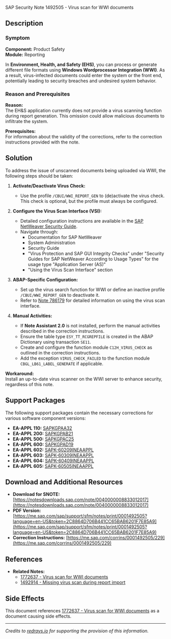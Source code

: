 SAP Security Note 1492505 - Virus scan for WWI documents

## Description

### Symptom
**Component:** Product Safety  
**Module:** Reporting

In **Environment, Health, and Safety (EHS)**, you can process or generate different file formats using **Windows Wordprocessor Integration (WWI)**. As a result, virus-infected documents could enter the system or the front end, potentially leading to security breaches and undesired system behavior.

### Reason and Prerequisites
**Reason:**  
The EH&S application currently does not provide a virus scanning function during report generation. This omission could allow malicious documents to infiltrate the system.

**Prerequisites:**  
For information about the validity of the corrections, refer to the correction instructions provided with the note.

## Solution

To address the issue of unscanned documents being uploaded via WWI, the following steps should be taken:

1. **Activate/Deactivate Virus Check:**
   - Use the profile `/CBUI/WWI_REPORT_GEN` to (de)activate the virus check. This check is optional, but the profile must always be configured.
   
2. **Configure the Virus Scan Interface (VSI):**
   - Detailed configuration instructions are available in the [SAP NetWeaver Security Guide](https://me.sap.com/documentation).
   - Navigate through:
     - Documentation for SAP NetWeaver
     - System Administration
     - Security Guide
     - "Virus Protection and SAP GUI Integrity Checks" under "Security Guides for SAP NetWeaver According to Usage Types" for the usage type "Application Server (AS)"
     - "Using the Virus Scan Interface" section

3. **ABAP-Specific Configuration:**
   - Set up the virus search function for WWI or define an inactive profile `/CBUI/WWI_REPORT_GEN` to deactivate it.
   - Refer to [Note 786179](https://me.sap.com/notes/786179) for detailed information on using the virus scan interface.

4. **Manual Activities:**
   - If **Note Assistant 2.0** is not installed, perform the manual activities described in the correction instructions.
   - Ensure the table type `ESY_TT_RCGREPFILE` is created in the ABAP Dictionary using transaction `SE11`.
   - Create and configure the function module `C12H_VIRUS_CHECK` as outlined in the correction instructions.
   - Add the exception `VIRUS_CHECK_FAILED` to the function module `CBGL_LB61_LABEL_GENERATE` if applicable.

**Workaround:**  
Install an up-to-date virus scanner on the WWI server to enhance security, regardless of this note.

## Support Packages

The following support packages contain the necessary corrections for various software component versions:

- **EA-APPL 110:** [SAPKGPAA32](https://me.sap.com/supportpackage/SAPKGPAA32)
- **EA-APPL 200:** [SAPKGPAB21](https://me.sap.com/supportpackage/SAPKGPAB21)
- **EA-APPL 500:** [SAPKGPAC25](https://me.sap.com/supportpackage/SAPKGPAC25)
- **EA-APPL 600:** [SAPKGPAD19](https://me.sap.com/supportpackage/SAPKGPAD19)
- **EA-APPL 602:** [SAPK-60209INEAAPPL](https://me.sap.com/supportpackage/SAPK-60209INEAAPPL)
- **EA-APPL 603:** [SAPK-60309INEAAPPL](https://me.sap.com/supportpackage/SAPK-60309INEAAPPL)
- **EA-APPL 604:** [SAPK-60409INEAAPPL](https://me.sap.com/supportpackage/SAPK-60409INEAAPPL)
- **EA-APPL 605:** [SAPK-60505INEAAPPL](https://me.sap.com/supportpackage/SAPK-60505INEAAPPL)

## Download and Additional Resources

- **Download for SNOTE:** [https://notesdownloads.sap.com/note/0040000008833012017](https://notesdownloads.sap.com/note/0040000008833012017)
- **PDF Version:** [https://me.sap.com/sap/support/sfm/notes/print/0001492505?language=en-US&token=2C8864D706B441CC65BAB6201F7E85A9](https://me.sap.com/sap/support/sfm/notes/print/0001492505?language=en-US&token=2C8864D706B441CC65BAB6201F7E85A9)
- **Correction Instructions:** [https://me.sap.com/corrins/0001492505/229](https://me.sap.com/corrins/0001492505/229)

## References

- **Related Notes:**
  - [1772637 - Virus scan for WWI documents](https://me.sap.com/notes/1772637)
  - [1492914 - Missing virus scan during report import](https://me.sap.com/notes/1492914)

## Side Effects

This document references [1772637 - Virus scan for WWI documents](https://me.sap.com/notes/1772637) as a document causing side effects.

---

*Credits to [redrays.io](https://redrays.io) for supporting the provision of this information.*
